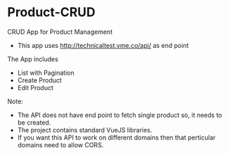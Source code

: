
# Product-CRUD #
CRUD App for Product Management

- This app uses http://technicaltest.vme.co/api/ as end point

The App includes
- List with Pagination
- Create Product
- Edit Product

Note:
- The API does not have end point to fetch single product so, it needs to be created.
- The project contains standard VueJS libraries.
- If you want this API to work on different domains then that perticular domains need to allow CORS.
